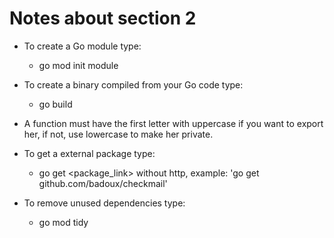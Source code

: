 # Notes about section 2

- To create a Go module type:
    - go mod init module

- To create a binary compiled from your Go code type:
    - go build   

- A function must have the first letter with uppercase if you want to export her, if not, use lowercase to make her private.

- To get a external package type:
    - go get <package_link> without http, example: 'go get github.com/badoux/checkmail'
- To remove unused dependencies type:
    - go mod tidy